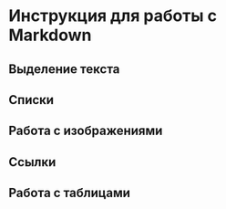# Инструкция для работы с Markdown

## Выделение текста
 
## Списки

## Работа с изображениями

## Ссылки

## Работа с таблицами 

